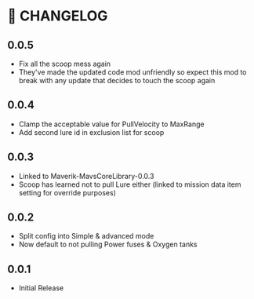 # 🔖 CHANGELOG

## 0.0.5
- Fix all the scoop mess again
- They've made the updated code mod unfriendly so expect this mod to break with any update that decides to touch the scoop again

## 0.0.4
- Clamp the acceptable value for PullVelocity to MaxRange
- Add second lure id in exclusion list for scoop

## 0.0.3
- Linked to Maverik-MavsCoreLibrary-0.0.3
- Scoop has learned not to pull Lure either (linked to mission data item setting for override purposes)

## 0.0.2
- Split config into Simple & advanced mode
- Now default to not pulling Power fuses & Oxygen tanks

## 0.0.1
- Initial Release